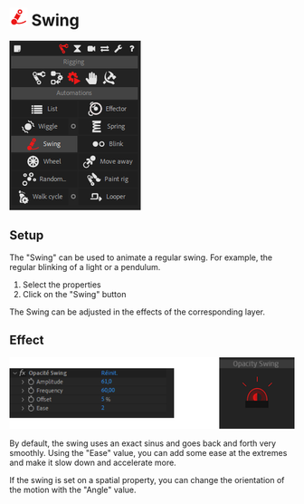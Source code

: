 # ![swing Icon](img\duik-icons\automation\swing-icon-r.png) Swing

![Swing panel](img\duik-screenshots\S-Rigging\S-Rigging-Automations\Swing.PNG)

## Setup

The "Swing" can be used to animate a regular swing. For example, the regular blinking of a light or a pendulum.

1. Select the properties
2. Click on the "Swing" button

The Swing can be adjusted in the effects of the corresponding layer.

## Effect

![Swing effects example](img\duik-screenshots\S-Rigging\S-Rigging-Automations\Swing-effects-example.png)

By default, the swing uses an exact sinus and goes back and forth very smoothly. Using the "Ease" value, you can add some ease at the extremes and make it slow down and accelerate more.

If the swing is set on a spatial property, you can change the orientation of the motion with the "Angle" value.
